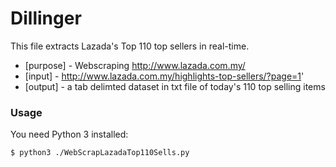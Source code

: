 # Dillinger

This file extracts Lazada's Top 110 top sellers in real-time.


* [purpose] - Webscraping http://www.lazada.com.my/
* [input] - http://www.lazada.com.my/highlights-top-sellers/?page=1'
* [output] - a tab delimted dataset in txt file of today's 110 top selling items

### Usage

You need Python 3 installed:

```sh
$ python3 ./WebScrapLazadaTop110Sells.py
```

